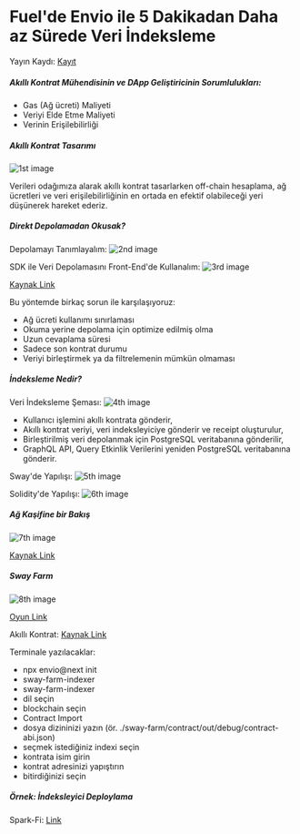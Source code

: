 # Fuel'de Envio ile 5 Dakikadan Daha az Sürede Veri İndeksleme

Yayın Kaydı: [Kayıt](https://youtu.be/BqiCjLKorRs?si=WS2OnhfN976TlA0r)

##### Akıllı Kontrat Mühendisinin ve DApp Geliştiricinin Sorumlulukları:

- Gas (Ağ ücreti) Maliyeti
- Veriyi Elde Etme Maliyeti
- Verinin Erişilebilirliği

##### Akıllı Kontrat Tasarımı

![1st image](/assets/images/4/1.jpg "1st image")

Verileri odağımıza alarak akıllı kontrat tasarlarken off-chain hesaplama, ağ ücretleri ve veri erişilebilirliğinin en ortada en efektif olabileceği yeri düşünerek hareket ederiz.

##### Direkt Depolamadan Okusak?

Depolamayı Tanımlayalım:
![2nd image](/assets/images/4/2.png "2nd image")

SDK ile Veri Depolamasını Front-End'de Kullanalım:
![3rd image](/assets/images/4/3.png "3rd image")

[Kaynak Link](https://docs.fuel.network/guides/counter-dapp/building-a-smart-contract/)

Bu yöntemde birkaç sorun ile karşılaşıyoruz:

- Ağ ücreti kullanımı sınırlaması
- Okuma yerine depolama için optimize edilmiş olma
- Uzun cevaplama süresi
- Sadece son kontrat durumu
- Veriyi birleştirmek ya da filtrelemenin mümkün olmaması

##### İndeksleme Nedir?

Veri İndeksleme Şeması:
![4th image](/assets/images/4/4.jpg "4th image")

- Kullanıcı işlemini akıllı kontrata gönderir,
- Akıllı kontrat veriyi, veri indeksleyiciye gönderir ve receipt oluşturulur,
- Birleştirilmiş veri depolanmak için PostgreSQL veritabanına gönderilir,
- GraphQL API, Query Etkinlik Verilerini yeniden PostgreSQL veritabanına gönderir.

Sway'de Yapılışı:
![5th image](/assets/images/4/5.png "5th image")

Solidity'de Yapılışı:
![6th image](/assets/images/4/6.png "6th image")

##### Ağ Kaşifine bir Bakış

![7th image](/assets/images/4/7.jpg "7th image")

[Kaynak Link](https://app.fuel.network/tx/0x2164dfd7a16c7bec4a63e9c0b986edae41707f82e080ab5853829e6312523366/simple)

##### Sway Farm

![8th image](/assets/images/4/8.jpg "8th image")

[Oyun Link](https://swayfarm.xyz)

Akıllı Kontrat: [Kaynak Link](https://github.com/FuelLabs/sway-farm)

Terminale yazılacaklar:

- npx envio@next init
- sway-farm-indexer
- sway-farm-indexer
- dil seçin
- blockchain seçin
- Contract Import
- dosya dizininizi yazın (ör. ./sway-farm/contract/out/debug/contract-abi.json)
- seçmek istediğiniz indexi seçin
- kontrata isim girin
- kontrat adresinizi yapıştırın
- bitirdiğinizi seçin

##### Örnek: İndeksleyici Deploylama

Spark-Fi: [Link](https://sprk.fi/)
